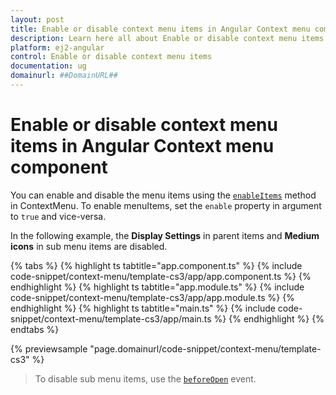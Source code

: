 ```yaml
---
layout: post
title: Enable or disable context menu items in Angular Context menu component | Syncfusion
description: Learn here all about Enable or disable context menu items in Syncfusion Angular Context menu component of Syncfusion Essential JS 2 and more.
platform: ej2-angular
control: Enable or disable context menu items 
documentation: ug
domainurl: ##DomainURL##
---
```


# Enable or disable context menu items in Angular Context menu component

You can enable and disable the menu items using the [`enableItems`](https://ej2.syncfusion.com/angular/documentation/api/menu#enableitems) method in ContextMenu. To enable menuItems, set the `enable` property in argument to `true` and vice-versa.

In the following example, the **Display Settings** in parent items and **Medium icons** in sub menu items are disabled.

{% tabs %}
{% highlight ts tabtitle="app.component.ts" %}
{% include code-snippet/context-menu/template-cs3/app/app.component.ts %}
{% endhighlight %}
{% highlight ts tabtitle="app.module.ts" %}
{% include code-snippet/context-menu/template-cs3/app/app.module.ts %}
{% endhighlight %}
{% highlight ts tabtitle="main.ts" %}
{% include code-snippet/context-menu/template-cs3/app/main.ts %}
{% endhighlight %}
{% endtabs %}
  
{% previewsample "page.domainurl/code-snippet/context-menu/template-cs3" %}

> To disable sub menu items, use the [`beforeOpen`](https://ej2.syncfusion.com/angular/documentation/api/menu#beforeopen) event.